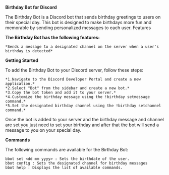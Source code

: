 **Birthday Bot for Discord**

The Birthday Bot is a Discord bot that sends birthday greetings to users on their special day. This bot is designed to make birthdays more fun and memorable by sending personalized messages to each user.
Features

**The Birthday Bot has the following features:**

    *Sends a message to a designated channel on the server when a user's birthday is detected*

**Getting Started**

To add the Birthday Bot to your Discord server, follow these steps:

    *1.Navigate to the Discord Developer Portal and create a new application.*
    *2.Select "Bot" from the sidebar and create a new bot.*
    *3.Copy the bot token and add it to your server.*
    *4.Customize the birthday message using the !birthday setmessage command.*
    *5.Set the designated birthday channel using the !birthday setchannel command.*

Once the bot is added to your server and the birthday message and channel are set you just need to set your birthday and after that the bot will send a message to you on your special day.

**Commands**

The following commands are available for the Birthday Bot:

    bbot set <dd mm yyyy> : Sets the birthdate of the user.
    bbot config : Sets the designated channel for birthday messages
    bbot help : Displays the list of available commands.
